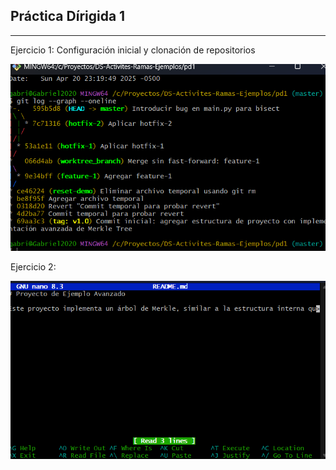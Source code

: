 ## Práctica Dírigida 1

****
Ejercicio 1: Configuración inicial y clonación de repositorios

![imagen1](imagen1.png)

Ejercicio 2:

![imagen2](imagen2.png)

